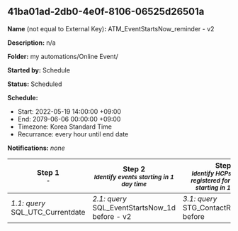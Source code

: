 ## 41ba01ad-2db0-4e0f-8106-06525d26501a

**Name** (not equal to External Key)**:** ATM_EventStartsNow_reminder - v2

**Description:** n/a

**Folder:** my automations/Online Event/

**Started by:** Schedule

**Status:** Scheduled

**Schedule:**

* Start: 2022-05-19 14:00:00 +09:00
* End: 2079-06-06 00:00:00 +09:00
* Timezone: Korea Standard Time
* Recurrance: every hour until end date

**Notifications:** _none_


| Step 1<br>_<small>-</small>_ | Step 2<br>_<small>Identify events starting in 1 day time</small>_ | Step 3<br>_<small>Identify HCPs who have registered for the events starting in 1 day time</small>_ | Step 4<br>_<small>Send email to respective HCPs</small>_ | Step 5<br>_<small>Identify HCPs who have registered for the events starting in 1 hour time</small>_ | Step 6<br>_<small>Identify HCPs who have registered for the events starting in 1 hour time</small>_ | Step 7<br>_<small>Send email to respective HCPs</small>_ |
| --- | --- | --- | --- | --- | --- | --- |
| _1.1: query_<br>SQL_UTC_Currentdate | _2.1: query_<br>SQL_EventStartsNow_1d before - v2 | _3.1: query_<br>STG_ContactReminder_1d before | _4.1: emailSend_<br>STG_SendReminder_1d before | _5.1: query_<br>STG_EventStartsNow_60 mins before - v2 | _6.1: query_<br>STG_ContactReminder_60 mins before | _7.1: emailSend_<br>STG_SendReminder_60minutes before |
